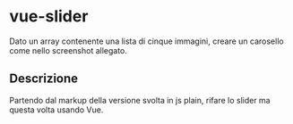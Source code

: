 #  vue-slider

Dato un array contenente una lista di cinque immagini, creare un carosello come nello screenshot allegato.

## Descrizione ##
Partendo dal markup della versione svolta in js plain, rifare lo slider ma questa volta usando Vue.
